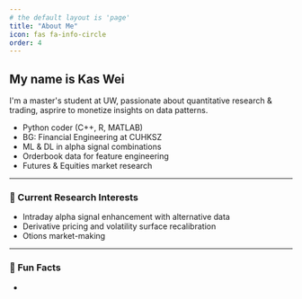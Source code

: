 ```yaml
---
# the default layout is 'page'
title: "About Me"
icon: fas fa-info-circle
order: 4
---
```



## My name is Kas Wei

I'm a master's student at UW, passionate about quantitative research & trading, asprire to monetize insights on data patterns.

- Python coder (C++, R, MATLAB)
- BG: Financial Engineering at CUHKSZ
- ML & DL in alpha signal combinations
- Orderbook data for feature engineering
- Futures & Equities market research 

---

### 🧩 Current Research Interests

- Intraday alpha signal enhancement with alternative data
- Derivative pricing and volatility surface recalibration
- Otions market-making

---

### 🌟 Fun Facts

- 
